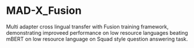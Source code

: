 # MAD-X_Fusion
Multi adapter cross lingual transfer with Fusion training framework, demonstrating improveed performance on low resource languages beating mBERT on low resource language on Squad style question answering task.

